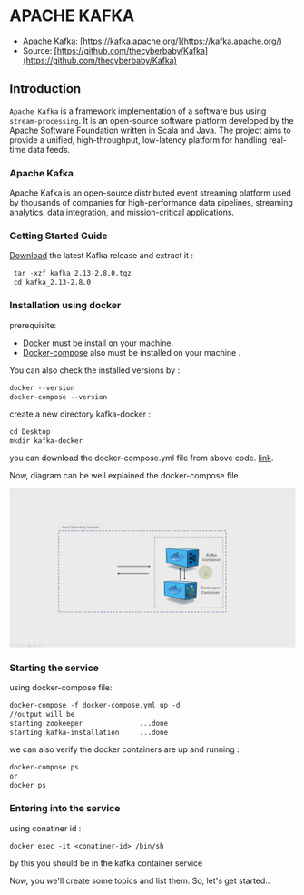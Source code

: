 # APACHE KAFKA

 - Apache Kafka: [https://kafka.apache.org/](https://kafka.apache.org/)
 - Source: [https://github.com/thecyberbaby/Kafka](https://github.com/thecyberbaby/Kafka)


## Introduction

`Apache Kafka` is a framework implementation of a software bus using `stream-processing`. It is an open-source software platform developed by the Apache Software Foundation written in Scala and Java. The project aims to provide a unified, high-throughput, low-latency platform for handling real-time data feeds.


### Apache Kafka

Apache Kafka is an open-source distributed event streaming platform used by thousands of companies for high-performance data pipelines, streaming analytics, data integration, and mission-critical applications.


### Getting Started Guide

[Download](https://mirrors.estointernet.in/apache/kafka/2.8.0/kafka_2.13-2.8.0.tgz) the latest Kafka release and extract it :

     tar -xzf kafka_2.13-2.8.0.tgz
     cd kafka_2.13-2.8.0

### Installation using docker

 prerequisite:  
  - [Docker](https://docs.docker.com/engine/install/) must be install on your machine.
  - [Docker-compose](https://docs.docker.com/compose/install/) also must be installed on your machine .

You can also check the installed versions by :

    docker --version
    docker-compose --version

create a new directory kafka-docker :

    cd Desktop
    mkdir kafka-docker

you can download the docker-compose.yml file from above code. [link](https://github.com/thecyberbaby/Kafka).


Now, diagram can be well explained the docker-compose file 

<p>
    <img src="snapKafka.PNG" width="720" />
</p>

### Starting the service

using docker-compose file:

    docker-compose -f docker-compose.yml up -d
    //output will be
    starting zookeeper              ...done
    starting kafka-installation     ...done

we can also verify the docker containers are up and running :

    docker-compose ps
    or
    docker ps

### Entering into the service

using conatiner id :

    docker exec -it <conatiner-id> /bin/sh

by this you should be in the kafka container service

Now, you we'll create some topics and list them. So, let's get started..

